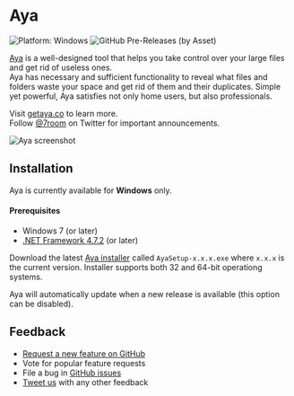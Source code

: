 # Aya
![Platform: Windows](https://img.shields.io/badge/platform-windows-brightgreen.svg)
![GitHub Pre-Releases (by Asset)](https://img.shields.io/github/downloads-pre/7room/aya/latest/AyaSetup-0.9.0.exe.svg?label=downloads)

[Aya](https://getaya.co) is a well-designed tool that helps you take control over your large files and get rid of useless ones.  
Aya has necessary and sufficient functionality to reveal what files and folders waste your space and get rid of them and their duplicates. Simple yet powerful, Aya satisfies not only home users, but also professionals.

Visit [getaya.co](https://getaya.co) to learn more.  
Follow [@7room](https://twitter.com/7room) on Twitter for important announcements.

![Aya screenshot](https://user-images.githubusercontent.com/2874236/53017360-d665a080-3460-11e9-9997-e4a7f28faed1.png)

## Installation
Aya is currently available for **Windows** only.

#### Prerequisites
* Windows 7 (or later)
* [.NET Framework 4.7.2](https://dotnet.microsoft.com/download/dotnet-framework-runtime) (or later)

Download the latest [Aya installer](https://github.com/7room/aya/releases/latest) called `AyaSetup-x.x.x.exe` where `x.x.x` is the current version.
Installer supports both 32 and 64-bit operationg systems.

Aya will automatically update when a new release is available (this option can be disabled).

<!-- Using Chocolatey? Run cinst Aya to install the latest version of Aya. -->

## Feedback
* [Request a new feature on GitHub](CONTRIBUTING.md)
* Vote for popular feature requests
* File a bug in [GitHub issues](https://github.com/7room/aya/issues)
* [Tweet us](https://twitter.com/7room) with any other feedback

